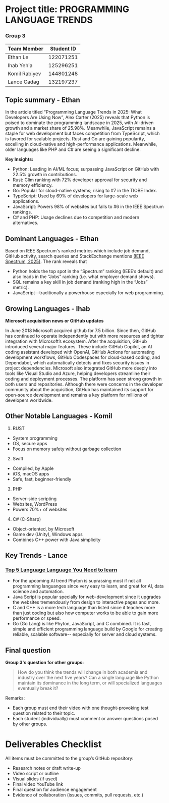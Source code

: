 # Project title: PROGRAMMING LANGUAGE TRENDS

### Group 3
| Team Member | Student ID |
|------|-----|
| Ethan Le | 122071251 |
| Ihab Yehia | 125296251 |
| Komil Rabiyev | 144801248 |
| Lance Cadag | 132197237 |

## Topic summary - Ethan

In the article titled “Programming Language Trends in 2025: What Developers Are Using Now”, Alex Carter (2025) reveals that Python is poised to dominate the programming landscape in 2025, with AI-driven growth and a market share of 25.98%. Meanwhile, JavaScript remains a staple for web development but faces competition from TypeScript, which is favored for scalable projects. Rust and Go are gaining popularity, excelling in cloud-native and high-performance applications. Meanwhile, older languages like PHP and C# are seeing a significant decline.

**Key Insights:**
- Python: Leading in AI/ML focus; surpassing JavaScript on GitHub with 22.5% growth in contributions.
- Rust: Clim ranking with 72% developer approval for security and memory efficiency.
- Go: Popular for cloud-native systems; rising to #7 in the TIOBE Index.
- TypeScript: Used by 69% of developers for large-scale web applications.
- JavaScript: Powers 98% of websites but falls to #6 in the IEEE Spectrum rankings.
- C# and PHP: Usage declines due to competition and modern alternatives.

## Dominant Languages - Ethan
Based on IEEE Spectrum's ranked metrics which include job demand, GitHub activity, search queries and StackExchange mentions [(IEEE Spectrum, 2025)](https://spectrum.ieee.org/top-programming-languages-2025). The rank reveals that
- Python holds the top spot in the “Spectrum” ranking (IEEE’s default) and also leads in the “Jobs” ranking (i.e. what employer demand shows).
- SQL remains a key skill in job demand (ranking high in the “Jobs” metric).
- JavaScript—traditionally a powerhouse especially for web programming.

## Growing Languages - Ihab
**Microsoft acquisition news or GitHub updates**

In June 2018 Microsoft acquired github for 7.5 billion. Since then, GitHub has continued to operate independently but with more resources and tighter integration with Microsoft’s ecosystem. After the acquisition, GitHub introduced several major features. These include GitHub Copilot, an AI coding assistant developed with OpenAI, GitHub Actions for automating development workflows, GitHub Codespaces for cloud-based coding, and Dependabot, which automatically detects and fixes security issues in project dependencies. Microsoft also integrated GitHub more deeply into tools like Visual Studio and Azure, helping developers streamline their coding and deployment processes. The platform has seen strong growth in both users and repositories. Although there were concerns in the developer community about the acquisition, GitHub has maintained its support for open-source development and remains a key platform for millions of developers worldwide.

## Other Notable Languages - Komil

1. RUST
- System programming
- OS, secure apps
- Focus on memory safety without garbage collection

2. Swift
- Compiled, by Apple
- iOS, macOS apps
- Safe, fast, beginner-friendly

3. PHP
- Server-side scripting
- Websites, WordPress
- Powers 70%+ of websites

4. C# (C-Sharp)
- Object-oriented, by Microsoft
- Game dev (Unity), Windows apps
- Combines C++ power with Java simplicity


## Key Trends - Lance

### [Top 5 Language Language You Need to learn]( https://www.youtube.com/watch?v=xj0RwiiKiRU&t=1s )
- For the upcoming AI trend Phyton is suprassing most if not all programming languanges since very easy to learn, and great for AI, data science and automation.
- Java Script is popular specially for web-development since it upgrades the websites tremendously from design to interactive pages and more.
- C and C++ is a more tech language than listed since it teaches more than just coding but also how computer works to be able to gain more performance or speed.
- Go (Go Lang) is like Phyton, JavaScript, and C combined. It is fast, simple and efficient programming language build by Google for creating reliable, scalable software-- especially for server and cloud systems.

## Final question
**Group 3's question for other groups:** 
> How do you think the trends will change in both academia and industry over the next five years? Can a single language like Python maintain its dominance in the long term, or will specialized languages eventually break it?

Remarks:
- Each group must end their video with one thought-provoking test question related to their topic.
- Each student (individually) must comment or answer questions posed by other groups.

# Deliverables Checklist
All items must be committed to the group’s GitHub repository:
- Research notes or draft write-up
- Video script or outline
- Visual slides (if used)
- Final video YouTube link
- Final question for audience engagement
- Evidence of collaboration (issues, commits, pull requests, etc.)
